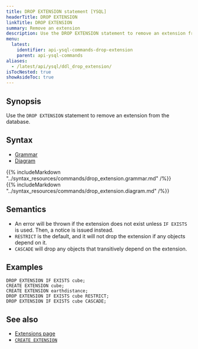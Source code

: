 ```yaml
---
title: DROP EXTENSION statement [YSQL]
headerTitle: DROP EXTENSION
linkTitle: DROP EXTENSION
summary: Remove an extension
description: Use the DROP EXTENSION statement to remove an extension from the database
menu:
  latest:
    identifier: api-ysql-commands-drop-extension
    parent: api-ysql-commands
aliases:
  - /latest/api/ysql/ddl_drop_extension/
isTocNested: true
showAsideToc: true
---
```


## Synopsis

Use the `DROP EXTENSION` statement to remove an extension from the database.

## Syntax

<ul class="nav nav-tabs nav-tabs-yb">
  <li >
    <a href="#grammar" class="nav-link active" id="grammar-tab" data-toggle="tab" role="tab" aria-controls="grammar" aria-selected="true">
      <i class="fas fa-file-alt" aria-hidden="true"></i>
      Grammar
    </a>
  </li>
  <li>
    <a href="#diagram" class="nav-link" id="diagram-tab" data-toggle="tab" role="tab" aria-controls="diagram" aria-selected="false">
      <i class="fas fa-project-diagram" aria-hidden="true"></i>
      Diagram
    </a>
  </li>
</ul>

<div class="tab-content">
  <div id="grammar" class="tab-pane fade show active" role="tabpanel" aria-labelledby="grammar-tab">
    {{% includeMarkdown "../syntax_resources/commands/drop_extension.grammar.md" /%}}
  </div>
  <div id="diagram" class="tab-pane fade" role="tabpanel" aria-labelledby="diagram-tab">
    {{% includeMarkdown "../syntax_resources/commands/drop_extension.diagram.md" /%}}
  </div>
</div>

## Semantics

- An error will be thrown if the extension does not exist unless `IF EXISTS` is
  used.  Then, a notice is issued instead.
- `RESTRICT` is the default, and it will not drop the extension if any objects
  depend on it.
- `CASCADE` will drop any objects that transitively depend on the extension.

## Examples

```postgresql
DROP EXTENSION IF EXISTS cube;
CREATE EXTENSION cube;
CREATE EXTENSION earthdistance;
DROP EXTENSION IF EXISTS cube RESTRICT;
DROP EXTENSION IF EXISTS cube CASCADE;
```

## See also

- [Extensions page](../../extensions)
- [`CREATE EXTENSION`](../ddl_create_extension)
